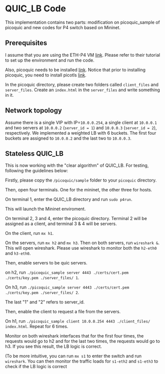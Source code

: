 # QUIC_LB Code
This implementation contains two parts: modification on picoquic_sample of picoquic and new codes for P4 switch based on Mininet.

## Prerequisites

I assume that you are using the ETH-P4 VM [link](https://github.com/nsg-ethz/p4-learning). Please refer to their tutorial to set up the environment and run the code. 

Also, picoquic needs to be installed [link](https://github.com/private-octopus/picoquic). Notice that prior to installing picoquic, you need to install picotls [link](https://github.com/h2o/picotls).

In the picoquic directory, please create two folders called `client_files` and `server_files`. Create an `index.html` in the `server_files` and write something in it.


## Network topology

Assume there is a single VIP with IP=`10.0.0.254`, a single client at `10.0.0.1` and two servers at `10.0.0.2` (`server_id = 1`) and `10.0.0.3` (`server_id = 2`), respectively. We implemented a weighted LB with 6 buckets. The first four buckets are assigned to `10.0.0.2` and the last two to `10.0.0.3`.


## Stateless QUIC_LB

This is now working with the "clear algorithm" of QUIC_LB. For testing, following the guidelines below:

Firstly, please copy the `/picoquic/sample` folder to your `picoquic` directory.

Then, open four terminals. One for the mininet, the other three for hosts.

On terminal 1, enter the QUIC_LB directory and run `sudo p4run`.

This will launch the Mininet enviroment.

On terminal 2, 3 and 4, enter the picoquic directory. Terminal 2 will be assigned as a client, and terminal 3 & 4 will be servers.

On the client, run `mx h1`.

On the servers, run `mx h2` and `mx h3`. Then on both servers, run `wireshark &`. This will open wireshark. Please use wireshark to monitor both the `h2-eth0` and `h3-eth0`.

Then, enable servers to be quic servers.

on h2, run `./picoquic_sample server 4443 ./certs/cert.pem ./certs/key.pem ./server_files/ 1`.

On h3, run `./picoquic_sample server 4443 ./certs/cert.pem ./certs/key.pem ./server_files/ 2`. 

The last "1" and "2" refers to server_id.

Then, enable the client to request a file from the servers.

On h1, run `./picoquic_sample client 10.0.0.254 4443 ./client_files/ index.html`. Repeat for 6 times.

Monitor on both wireshark interfaces that for the first four times, the requests would go to h2 and for the last two times, the requests would go to h3. If you see this result, the LB logic is correct.

(To be more intuitive, you can run `mx s1` to enter the switch and run `wireshark`. You can then monitor the traffic loads for `s1-eth2` and `s1-eth3` to check if the LB logic is correct

